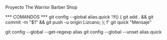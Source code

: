 Proyecto The Warrior Barber Shop

*** COMANDOS ***
git config --global alias.quick '!f() { git add . && git commit -m "$1" && git push -u origin Lizcano; }; f'
git quick "Mensaje"

git config --global --get-regexp alias
git config --global --unset alias.quick